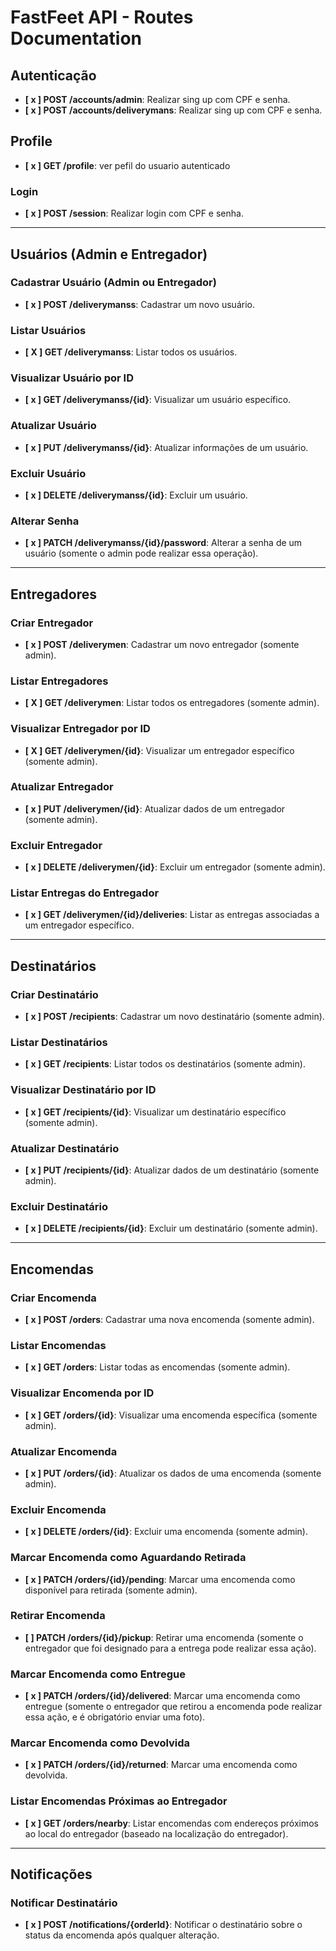 # FastFeet API - Routes Documentation

## Autenticação
- **[ x ] POST /accounts/admin**: Realizar sing up com CPF e senha.
- **[ x ] POST /accounts/deliverymans**: Realizar sing up com CPF e senha.


## Profile
- **[ x ] GET /profile**: ver pefil do usuario autenticado

### Login
- **[ x ] POST /session**: Realizar login com CPF e senha.

---

## Usuários (Admin e Entregador)

### Cadastrar Usuário (Admin ou Entregador)
- **[ x ] POST /deliverymanss**: Cadastrar um novo usuário.

### Listar Usuários
- **[ X ] GET /deliverymanss**: Listar todos os usuários.

### Visualizar Usuário por ID
- **[ x ] GET /deliverymanss/{id}**: Visualizar um usuário específico.

### Atualizar Usuário
- **[ x ] PUT /deliverymanss/{id}**: Atualizar informações de um usuário.

### Excluir Usuário
- **[ x ] DELETE /deliverymanss/{id}**: Excluir um usuário.

### Alterar Senha
- **[ x ] PATCH /deliverymanss/{id}/password**: Alterar a senha de um usuário (somente o admin pode realizar essa operação).

---

## Entregadores

### Criar Entregador
- **[ x ] POST /deliverymen**: Cadastrar um novo entregador (somente admin).

### Listar Entregadores
- **[ X ] GET /deliverymen**: Listar todos os entregadores (somente admin).

### Visualizar Entregador por ID
- **[ X ] GET /deliverymen/{id}**: Visualizar um entregador específico (somente admin).

### Atualizar Entregador
- **[ x ] PUT /deliverymen/{id}**: Atualizar dados de um entregador (somente admin).

### Excluir Entregador
- **[ x ] DELETE /deliverymen/{id}**: Excluir um entregador (somente admin).

### Listar Entregas do Entregador
- **[ x ] GET /deliverymen/{id}/deliveries**: Listar as entregas associadas a um entregador específico.

---

## Destinatários

### Criar Destinatário
- **[ x ] POST /recipients**: Cadastrar um novo destinatário (somente admin).

### Listar Destinatários
- **[ x ] GET /recipients**: Listar todos os destinatários (somente admin).

### Visualizar Destinatário por ID
- **[ x ] GET /recipients/{id}**: Visualizar um destinatário específico (somente admin).

### Atualizar Destinatário
- **[ x ] PUT /recipients/{id}**: Atualizar dados de um destinatário (somente admin).

### Excluir Destinatário
- **[ x ] DELETE /recipients/{id}**: Excluir um destinatário (somente admin).

---

## Encomendas

### Criar Encomenda
- **[ x ] POST /orders**: Cadastrar uma nova encomenda (somente admin).

### Listar Encomendas
- **[ x ] GET /orders**: Listar todas as encomendas (somente admin).

### Visualizar Encomenda por ID
- **[ x ] GET /orders/{id}**: Visualizar uma encomenda específica (somente admin).

### Atualizar Encomenda
- **[ x ] PUT /orders/{id}**: Atualizar os dados de uma encomenda (somente admin).

### Excluir Encomenda
- **[ x ] DELETE /orders/{id}**: Excluir uma encomenda (somente admin).

### Marcar Encomenda como Aguardando Retirada
- **[ x ] PATCH /orders/{id}/pending**: Marcar uma encomenda como disponível para retirada (somente admin).

### Retirar Encomenda
- **[ ] PATCH /orders/{id}/pickup**: Retirar uma encomenda (somente o entregador que foi designado para a entrega pode realizar essa ação).

### Marcar Encomenda como Entregue
- **[ x ] PATCH /orders/{id}/delivered**: Marcar uma encomenda como entregue (somente o entregador que retirou a encomenda pode realizar essa ação, e é obrigatório enviar uma foto).

### Marcar Encomenda como Devolvida
- **[ x ] PATCH /orders/{id}/returned**: Marcar uma encomenda como devolvida.

### Listar Encomendas Próximas ao Entregador
- **[ x ] GET /orders/nearby**: Listar encomendas com endereços próximos ao local do entregador (baseado na localização do entregador).

---

## Notificações

### Notificar Destinatário
- **[ x ] POST /notifications/{orderId}**: Notificar o destinatário sobre o status da encomenda após qualquer alteração.
